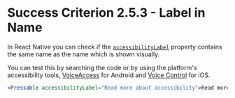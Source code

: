 # Success Criterion 2.5.3 - Label in Name

In React Native you can check if the [`accessibilityLabel`](https://reactnative.dev/docs/accessibility#accessibilitylabel) property contains the same name as the name which is shown visually. 

You can test this by searching the code or by using the platform's accessibility tools, [VoiceAccess](https://appt.nl/kennisbank/hulpmiddelen/stembediening/android) for Android and [Voice Control](https://appt.nl/kennisbank/hulpmiddelen/stembediening/ios) for iOS.

```jsx
<Pressable accessibilityLabel="Read more about accessibility">Read more</Pressable>
```